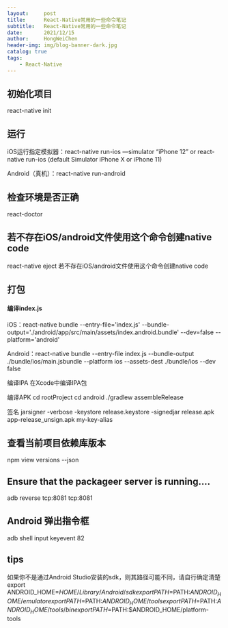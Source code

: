 ```yaml
---
layout:     post
title:      React-Native常用的一些命令笔记
subtitle:   React-Native常用的一些命令笔记
date:       2021/12/15
author:     HongWeiChen
header-img: img/blog-banner-dark.jpg
catalog: true
tags:
    - React-Native
---
```


## 初始化项目
react-native init

## 运行

iOS运行指定模拟器：react-native run-ios —simulator “iPhone 12”
  or react-native run-ios (default Simulator iPhone X or iPhone 11)

Android（真机）：react-native run-android

## 检查环境是否正确
react-doctor

## 若不存在iOS/android文件使用这个命令创建native code

react-native eject 若不存在iOS/android文件使用这个命令创建native code

## 打包

#### 编译index.js

iOS：react-native bundle --entry-file='index.js' --bundle-output='./android/app/src/main/assets/index.android.bundle' --dev=false --platform='android'

Android：react-native bundle --entry-file index.js --bundle-output ./bundle/ios/main.jsbundle --platform ios --assets-dest ./bundle/ios --dev false

编译IPA
在Xcode中编译IPA包

编译APK
cd rootProject
cd android
./gradlew assembleRelease

签名
jarsigner -verbose -keystore release.keystore -signedjar release.apk app-release_unsign.apk my-key-alias

## 查看当前项目依赖库版本

npm view <packagename> versions --json

## Ensure that the packageer server is running....

adb reverse tcp:8081 tcp:8081

## Android 弹出指令框

adb shell input keyevent 82

## tips

如果你不是通过Android Studio安装的sdk，则其路径可能不同，请自行确定清楚
export ANDROID_HOME=$HOME/Library/Android/sdk
export PATH=$PATH:$ANDROID_HOME/emulator
export PATH=$PATH:$ANDROID_HOME/tools
export PATH=$PATH:$ANDROID_HOME/tools/bin
export PATH=$PATH:$ANDROID_HOME/platform-tools
